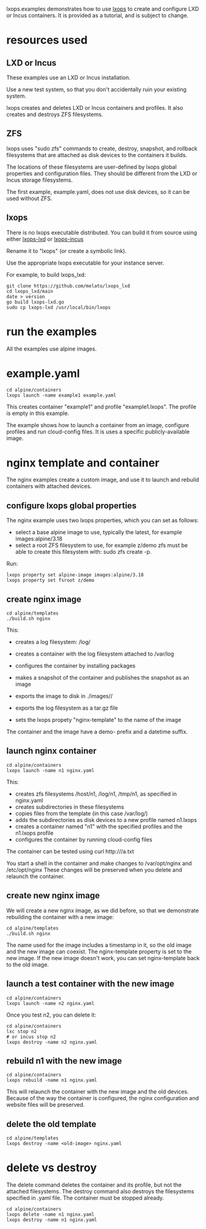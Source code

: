 lxops.examples demonstrates how to use [lxops](https://github.com/melato/lxops)
to create and configure LXD or Incus containers.
It is provided as a tutorial, and is subject to change.

# resources used

## LXD or Incus
These examples use an LXD or Incus installation.

Use a new test system, so that you don't accidentally ruin your existing system.

lxops creates and deletes LXD or Incus containers and profiles.  It also creates and destroys ZFS filesystems.

## ZFS
lxops uses "sudo zfs" commands to create, destroy, snapshot, and rollback filesystems that are attached as disk devices
to the containers it builds.

The locations of these filesystems are user-defined by lxops global properties and configuration files.
They should be different from the LXD or Incus storage filesystems.

The first example, example.yaml, does not use disk devices, so it can be used without ZFS.

## lxops
There is no lxops executable distributed.  You can build it from source using either
[lxops-lxd](https://github.com/melato/lxops_lxd)
or [lxops-incus](https://github.com/melato/lxops_incus)

Rename it to "lxops" (or create a symbolic link).

Use the appropriate lxops executable for your instance server.

For example, to build lxops_lxd:

	git clone https://github.com/melato/lxops_lxd
	cd lxops_lxd/main
	date > version
	go build lxops-lxd.go
	sudo cp lxops-lxd /usr/local/bin/lxops 

# run the examples
All the examples use alpine images.

# example.yaml
	cd alpine/containers
	lxops launch -name example1 example.yaml

This creates container "example1" and profile "example1.lxops".  The profile is empty in this example.

The example shows how to launch a container from an image, configure profiles and run cloud-config files.
It is uses a specific publicly-available image.


# nginx template and container
The nginx examples create a custom image, and use it to launch and rebuild containers with attached devices.
 
## configure lxops global properties
The nginx example uses two lxops properties, which you can set as follows:
- select a base alpine image to use, typically the latest, for example images:alpine/3.18
- select a root ZFS filesystem to use, for example z/demo
  zfs must be able to create this filesystem with: sudo zfs create -p.

Run:

	lxops property set alpine-image images:alpine/3.18
	lxops property set fsroot z/demo

## create nginx image
	cd alpine/templates
	./build.sh nginx

This:
- creates a log filesystem: <fsroot>/log/<container>

- creates a container with the log filesystem attached to /var/log
- configures the container by installing packages
- makes a snapshot of the container and publishes the snapshot as an image
- exports the image to disk in ./images/<container>/
- exports the log filesystem as a tar.gz file
- sets the lxops propety "nginx-template" to the name of the image

The container and the image have a demo- prefix and a datetime suffix.

## launch nginx container
	cd alpine/containers
	lxops launch -name n1 nginx.yaml

This:
- creates zfs filesystems <fsroot>/host/n1, <fsroot>/log/n1, <fsroot>/tmp/n1,
  as specified in nginx.yaml
- creates subdirectories in these filesystems
- copies files from the template (in this case /var/log/)
- adds the subdirectories as disk devices to a new profile named n1.lxops
- creates a container named "n1" with the specified profiles and the n1.lxops profile
- configures the container by running cloud-config files

The container can be tested using
	curl http://<ip>/a.txt

You start a shell in the container and make changes to /var/opt/nginx and /etc/opt/nginx
These changes will be preserved when you delete and relaunch the container.

## create new nginx image
We will create a new nginx image, as we did before, so that we demonstrate rebuilding the container with a new image:

	cd alpine/templates
	./build.sh nginx

The name used for the image includes a timestamp in it, so the old image and the new image can coexist.
The nginx-template property is set to the new image.
If the new image doesn't work, you can set nginx-template back to the old image.

## launch a test container with the new image
	cd alpine/containers
	lxops launch -name n2 nginx.yaml

Once you test n2, you can delete it:

	cd alpine/containers
	lxc stop n2
	# or incus stop n2
	lxops destroy -name n2 nginx.yaml

## rebuild n1 with the new image
	cd alpine/containers
	lxops rebuild -name n1 nginx.yaml

This will relaunch the container with the new image and the old devices. 
Because of the way the container is configured, the nginx configuration and website files will be preserved.

## delete the old template
	cd alpine/templates
	lxops destroy -name <old-image> nginx.yaml

# delete vs destroy

The delete command deletes the container and its profile, but not the attached filesystems.
The destroy command also destroys the filesystems specified in .yaml file.
The container must be stopped already.

	cd alpine/containers
	lxops delete -name n1 nginx.yaml
	lxops destroy -name n1 nginx.yaml